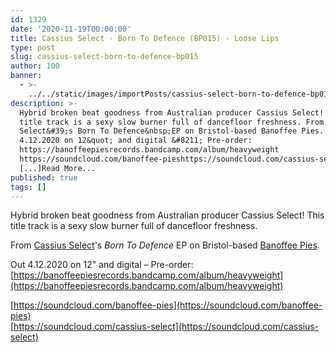 ```yaml
---
id: 1329
date: '2020-11-19T00:00:00'
title: Cassius Select - Born To Defence (BP015) - Loose Lips
type: post
slug: cassius-select-born-to-defence-bp015
author: 100
banner:
  - >-
    ../../static/images/importPosts/cassius-select-born-to-defence-bp015/image1329.jpeg
description: >-
  Hybrid broken beat goodness from Australian producer Cassius Select! This
  title track is a sexy slow burner full of dancefloor freshness. From Cassius
  Select&#39;s Born To Defence&nbsp;EP on Bristol-based Banoffee Pies. Out
  4.12.2020 on 12&quot; and digital &#8211; Pre-order:
  https://banoffeepiesrecords.bandcamp.com/album/heavyweight
  https://soundcloud.com/banoffee-pieshttps://soundcloud.com/cassius-select
  [...]Read More...
published: true
tags: []
---
```

Hybrid broken beat goodness from Australian producer Cassius Select! This title track is a sexy slow burner full of dancefloor freshness.

From [Cassius Select](https://www.discogs.com/artist/3841422-Cassius-Select)'s _Born To Defence_ EP on Bristol-based [Banoffee Pies](https://banoffeepiesrecords.bandcamp.com/album/heavyweight).

Out 4.12.2020 on 12" and digital – Pre-order: [https://banoffeepiesrecords.bandcamp.com/album/heavyweight](https://banoffeepiesrecords.bandcamp.com/album/heavyweight)

[https://soundcloud.com/banoffee-pies](https://soundcloud.com/banoffee-pies)  
[https://soundcloud.com/cassius-select](https://soundcloud.com/cassius-select)